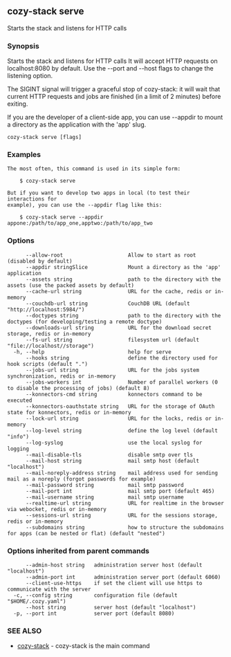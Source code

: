 ## cozy-stack serve

Starts the stack and listens for HTTP calls

### Synopsis


Starts the stack and listens for HTTP calls
It will accept HTTP requests on localhost:8080 by default.
Use the --port and --host flags to change the listening option.

The SIGINT signal will trigger a graceful stop of cozy-stack: it will wait that
current HTTP requests and jobs are finished (in a limit of 2 minutes) before
exiting.

If you are the developer of a client-side app, you can use --appdir
to mount a directory as the application with the 'app' slug.


```
cozy-stack serve [flags]
```

### Examples

```
The most often, this command is used in its simple form:

	$ cozy-stack serve

But if you want to develop two apps in local (to test their interactions for
example), you can use the --appdir flag like this:

	$ cozy-stack serve --appdir appone:/path/to/app_one,apptwo:/path/to/app_two

```

### Options

```
      --allow-root                     Allow to start as root (disabled by default)
      --appdir stringSlice             Mount a directory as the 'app' application
      --assets string                  path to the directory with the assets (use the packed assets by default)
      --cache-url string               URL for the cache, redis or in-memory
      --couchdb-url string             CouchDB URL (default "http://localhost:5984/")
      --doctypes string                path to the directory with the doctypes (for developing/testing a remote doctype)
      --downloads-url string           URL for the download secret storage, redis or in-memory
      --fs-url string                  filesystem url (default "file://localhost//storage")
  -h, --help                           help for serve
      --hooks string                   define the directory used for hook scripts (default ".")
      --jobs-url string                URL for the jobs system synchronization, redis or in-memory
      --jobs-workers int               Number of parallel workers (0 to disable the processing of jobs) (default 8)
      --konnectors-cmd string          konnectors command to be executed
      --konnectors-oauthstate string   URL for the storage of OAuth state for konnectors, redis or in-memory
      --lock-url string                URL for the locks, redis or in-memory
      --log-level string               define the log level (default "info")
      --log-syslog                     use the local syslog for logging
      --mail-disable-tls               disable smtp over tls
      --mail-host string               mail smtp host (default "localhost")
      --mail-noreply-address string    mail address used for sending mail as a noreply (forgot passwords for example)
      --mail-password string           mail smtp password
      --mail-port int                  mail smtp port (default 465)
      --mail-username string           mail smtp username
      --realtime-url string            URL for realtime in the browser via webocket, redis or in-memory
      --sessions-url string            URL for the sessions storage, redis or in-memory
      --subdomains string              how to structure the subdomains for apps (can be nested or flat) (default "nested")
```

### Options inherited from parent commands

```
      --admin-host string   administration server host (default "localhost")
      --admin-port int      administration server port (default 6060)
      --client-use-https    if set the client will use https to communicate with the server
  -c, --config string       configuration file (default "$HOME/.cozy.yaml")
      --host string         server host (default "localhost")
  -p, --port int            server port (default 8080)
```

### SEE ALSO
* [cozy-stack](cozy-stack.md)	 - cozy-stack is the main command

